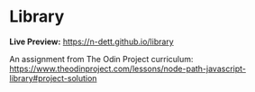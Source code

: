 # Library
**Live Preview:** https://n-dett.github.io/library 

An assignment from The Odin Project curriculum: https://www.theodinproject.com/lessons/node-path-javascript-library#project-solution
